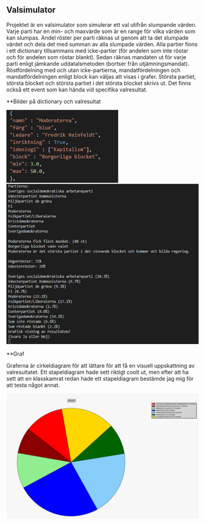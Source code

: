 ## Valsimulator

Projektet är en valsimulator som simulerar ett val utifrån slumpande värden. Varje parti har en min- och maxvärde som är en range för vilka värden som kan slumpas. Andel röster per parti räknas ut genom att ta det slumpade värdet och dela det med summan av alla slumpade värden. Alla partier finns i ett dictionary tillsammans med icke-partier (för andelen som inte röstar och för andelen som röstar blankt). Sedan räknas mandaten ut för varje parti enligt jämkande uddatalsmetoden (bortser från utjämningsmandat). Röstfördelning med och utan icke-partierna, mandatfördelningen och mandatfördelningen enligt block kan väljas att visas i grafer. Största partiet, största blocket och största partiet i det största blocket skrivs ut. Det finns också ett event som kan hända vid specifika valresultat.

**Bilder på dictionary och valresultat

![alt text](https://github.com/abbindustrigymnasium/driverbot-abbjondam/blob/master/Projekt/Bilder/Dictionary.PNG?raw=true)
![alt text](https://github.com/abbindustrigymnasium/driverbot-abbjondam/blob/master/Projekt/Bilder/valresultat.PNG?raw=true)

**Graf

Graferna är cirkeldiagram för att lättare för att få en visuell uppskattning av valresultatet. Ett stapeldiagram hade sett riktigt coolt ut, men efter att ha sett att en klasskamrat redan hade ett stapeldiagram bestämde jag mig för att testa något annat.

![alt text](https://github.com/abbindustrigymnasium/driverbot-abbjondam/blob/master/Projekt/Bilder/cirkeldiagramval.PNG?raw=true)

